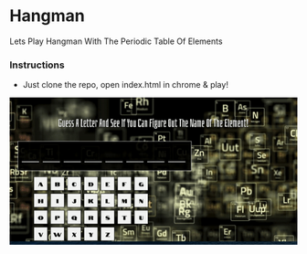 # Hangman
Lets Play Hangman With The Periodic Table Of Elements

### Instructions

- Just clone the repo, open index.html in chrome & play!

![](Periodic-Hangman.gif)


